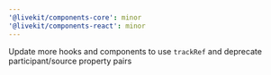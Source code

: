 ```yaml
---
'@livekit/components-core': minor
'@livekit/components-react': minor
---
```


Update more hooks and components to use `trackRef` and deprecate participant/source property pairs
